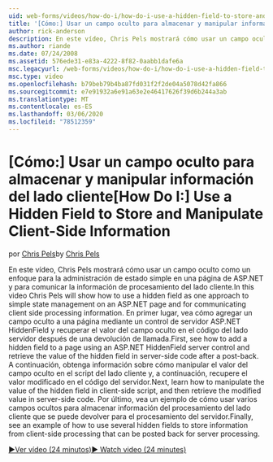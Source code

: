 ```yaml
---
uid: web-forms/videos/how-do-i/how-do-i-use-a-hidden-field-to-store-and-manipulate-client-side-information
title: '[Cómo:] Usar un campo oculto para almacenar y manipular información del lado cliente | Microsoft Docs'
author: rick-anderson
description: En este vídeo, Chris Pels mostrará cómo usar un campo oculto como un enfoque para la administración de estado simple en una página de ASP.NET y para la comunicación del lado cliente...
ms.author: riande
ms.date: 07/24/2008
ms.assetid: 576ede31-e83a-4222-8f82-0aabb1dafe6a
msc.legacyurl: /web-forms/videos/how-do-i/how-do-i-use-a-hidden-field-to-store-and-manipulate-client-side-information
msc.type: video
ms.openlocfilehash: b79beb79b4ba87fd031f2f2de04a5078d42fa866
ms.sourcegitcommit: e7e91932a6e91a63e2e46417626f39d6b244a3ab
ms.translationtype: MT
ms.contentlocale: es-ES
ms.lasthandoff: 03/06/2020
ms.locfileid: "78512359"
---
```

# <a name="how-do-i-use-a-hidden-field-to-store-and-manipulate-client-side-information"></a><span data-ttu-id="2daae-103">[Cómo:] Usar un campo oculto para almacenar y manipular información del lado cliente</span><span class="sxs-lookup"><span data-stu-id="2daae-103">[How Do I:] Use a Hidden Field to Store and Manipulate Client-Side Information</span></span>

<span data-ttu-id="2daae-104">por [Chris Pels](https://twitter.com/chrispels)</span><span class="sxs-lookup"><span data-stu-id="2daae-104">by [Chris Pels](https://twitter.com/chrispels)</span></span>

<span data-ttu-id="2daae-105">En este vídeo, Chris Pels mostrará cómo usar un campo oculto como un enfoque para la administración de estado simple en una página de ASP.NET y para comunicar la información de procesamiento del lado cliente.</span><span class="sxs-lookup"><span data-stu-id="2daae-105">In this video Chris Pels will show how to use a hidden field as one approach to simple state management on an ASP.NET page and for communicating client side processing information.</span></span> <span data-ttu-id="2daae-106">En primer lugar, vea cómo agregar un campo oculto a una página mediante un control de servidor ASP.NET HiddenField y recuperar el valor del campo oculto en el código del lado servidor después de una devolución de llamada.</span><span class="sxs-lookup"><span data-stu-id="2daae-106">First, see how to add a hidden field to a page using an ASP.NET HiddenField server control and retrieve the value of the hidden field in server-side code after a post-back.</span></span> <span data-ttu-id="2daae-107">A continuación, obtenga información sobre cómo manipular el valor del campo oculto en el script del lado cliente y, a continuación, recupere el valor modificado en el código del servidor.</span><span class="sxs-lookup"><span data-stu-id="2daae-107">Next, learn how to manipulate the value of the hidden field in client-side script, and then retrieve the modified value in server-side code.</span></span> <span data-ttu-id="2daae-108">Por último, vea un ejemplo de cómo usar varios campos ocultos para almacenar información del procesamiento del lado cliente que se puede devolver para el procesamiento del servidor.</span><span class="sxs-lookup"><span data-stu-id="2daae-108">Finally, see an example of how to use several hidden fields to store information from client-side processing that can be posted back for server processing.</span></span>

[<span data-ttu-id="2daae-109">&#9654;Ver vídeo (24 minutos)</span><span class="sxs-lookup"><span data-stu-id="2daae-109">&#9654; Watch video (24 minutes)</span></span>](https://channel9.msdn.com/Blogs/ASP-NET-Site-Videos/how-do-i-use-a-hidden-field-to-store-and-manipulate-client-side-information)
